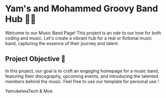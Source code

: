 # Yam's and Mohammed Groovy Band Hub 🎸🎤

Welcome to our Music Band Page! This project is an ode to our love for both coding and music. Let's create a vibrant hub for a real or fictional music band, capturing the essence of their journey and talent.

## Project Objective 🎯

In this project, our goal is to craft an engaging homepage for a music band, featuring their discography, upcoming events, and introducing the talented members behind the music.
Feel free to use our template for personal use !

YamukelwaTech & Moe